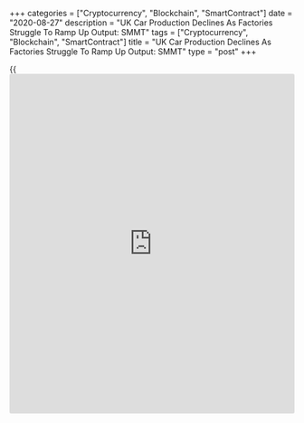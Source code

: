 +++
categories = ["Cryptocurrency", "Blockchain", "SmartContract"]
date = "2020-08-27"
description = "UK Car Production Declines As Factories Struggle To Ramp Up Output: SMMT"
tags = ["Cryptocurrency", "Blockchain", "SmartContract"]
title = "UK Car Production Declines As Factories Struggle To Ramp Up Output: SMMT"
type = "post"
+++

{{<iframe id="large-banner" src="https://www.bounty.group/#slide=8.0" width="100%" height="600" scrolling="no" style="border: 0px solid rgb(216, 221, 230); border-radius: 3px;">}}

UK car production logged a double-digit decline in July as factories
struggled to ramp up output amid slow recovery in global demand, the
Society of Motor Manufacturers and Traders reported Thursday.

Car production fell 20.8 percent year-on-year to 85,696 units in July.
Production for domestic market decreased 37.1 percent and that for
foreign [markets][1] declined 16.8 percent.

The lobby said the factories raised production, as global lockdown
measures to contain the [coronavirus][2] eased and nearly all factories
reopened, however, social distancing measures and ongoing economic
uncertainty still stifled output.

In the year to date period, the impact of the pandemic on key markets,
including the UK, means that overall production remained down -39.7
percent, representing an annual loss of 307,707 cars.

Mike Hawes, SMMT chief executive said the outlook remains deeply
uncertain. "With the sector now battling economic recession as well as a
global pandemic, it has neither the time nor capacity to deal with the
further shock of a 'no deal' Brexit," Hawes added.

For comments and feedback [contact](https://www.playgroundfx.com/contact/): editorial@rtt[news](https://www.letsplayfx.com/blog/forex-news-website/).com

[Economic News][3]

 **What parts of the world are seeing the best (and worst) economic
performances lately? Click[here][4] to check out our [Econ Scorecard][4]
and find out! See up-to-the-moment [ranking](https://www.playgroundfx.com/blog/crypto-exchange-ranking/)s for the best and worst
performers in [GDP][5], [unemployment rate][6], [inflation][4] and much
more.**

   1. www.rtt[news](https://www.letsplayfx.com/blog/forex-news-website/).com/Content/Markets.aspx
   2. www.rtt[news](https://www.letsplayfx.com/blog/forex-news-website/).com/list/coronavirus.aspx
   3. www.rtt[news](https://www.letsplayfx.com/blog/forex-news-website/).com/Content/EconomicNews.aspx
   4. www.rtt[news](https://www.letsplayfx.com/blog/forex-news-website/).com/economic-scorecard/world-rank/CPI/highest-performance.aspx
   5. www.rtt[news](https://www.letsplayfx.com/blog/forex-news-website/).com/economic-scorecard/world-rank/GDP/highest-performance.aspx
   6. www.rtt[news](https://www.letsplayfx.com/blog/forex-news-website/).com/economic-scorecard/world-rank/unemployment-rate/lowest-performance.aspx